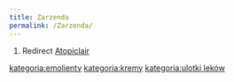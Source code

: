 ```yaml
---
title: Zarzenda
permalink: /Zarzenda/
---
```


1.  Redirect [Atopiclair](/Atopiclair "wikilink")

[kategoria:emolienty](/kategoria:emolienty "wikilink") [kategoria:kremy](/kategoria:kremy "wikilink") [kategoria:ulotki leków](/kategoria:ulotki_leków "wikilink")